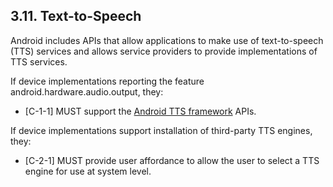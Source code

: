 ## 3.11\. Text-to-Speech

Android includes APIs that allow applications to make use of text-to-speech
(TTS) services and allows service providers to provide implementations of TTS
services.

If device implementations reporting the feature android.hardware.audio.output,
they:

*   [C-1-1] MUST support the [Android TTS framework](
http://developer.android.com/reference/android/speech/tts/package-summary.html)
APIs.

If device implementations support installation of third-party TTS engines, they:

*   [C-2-1] MUST provide user affordance to allow the user to select a TTS
    engine for use at system level.
